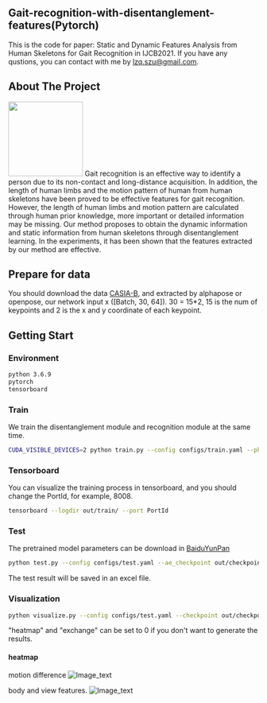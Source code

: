 ## Gait-recognition-with-disentanglement-features(Pytorch)
This is the code for paper: Static and Dynamic Features Analysis from Human Skeletons for Gait Recognition in IJCB2021. If you have any qustions, you can contact with me by lzq.szu@gmail.com.

## About The Project
<img width="150" height="150" src="https://github.com/zq1335030905/Gait-recognition-with-disentanglement-features/blob/main/imgs/model_architecture_fixed.jpg"/>
Gait recognition is an effective way to identify a person due to its non-contact and long-distance acquisition. In addition, the length of human limbs and the motion pattern
of human from human skeletons have been proved to be effective features for gait recognition. However, the length of human limbs and motion pattern are calculated through
human prior knowledge, more important or detailed information may be missing. Our method proposes to obtain the dynamic information and static information from human skeletons through disentanglement learning. In the experiments, it has been shown that the features extracted by our method are effective.

## Prepare for data
You should download the data [CASIA-B](http://www.cbsr.ia.ac.cn/english/Gait%20Databases.asp), and extracted by alphapose or openpose, our network input x ([Batch, 30, 64]). 30 = 15*2, 15 is the num of keypoints and 2 is the x and y coordinate of each keypoint.

## Getting Start
### Environment
```sh
python 3.6.9
pytorch 
tensorboard
```
### Train
  We train the disentanglement module and recognition module at the same time.
  ```sh
  CUDA_VISIBLE_DEVICES=2 python train.py --config configs/train.yaml --phase train
  ```
  
### Tensorboard
  You can visualize the training process in tensorboard, and you should change the PortId, for example, 8008. 
  ```sh
  tensorboard --logdir out/train/ --port PortId
  ```

### Test
The pretrained model parameters can be download in [BaiduYunPan](www.baidu.com)
  ```sh
  python test.py --config configs/test.yaml --ae_checkpoint out/checkpoints/autoencoder_00050000.pt --fc_checkpoint out/checkpoints/fc_00050000.pt
  ```
The test result will be saved in an excel file.

### Visualization
  ```sh
  python visualize.py --config configs/test.yaml --checkpoint out/checkpoints/autoencoder_00050000.pt --heatmap 1 --exchange 1
  ```
"heatmap" and "exchange" can be set to 0 if you don't want to generate the results.

#### heatmap
motion difference
![Image_text](https://github.com/zq1335030905/Gait-recognition-with-disentanglement-features/blob/main/imgs/motion.jpg)

body and view features.
![Image_text](https://github.com/zq1335030905/Gait-recognition-with-disentanglement-features/blob/main/imgs/bodyandview.jpg)
